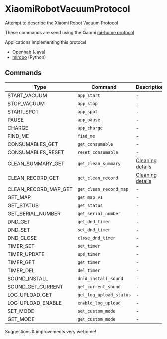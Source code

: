 # XiaomiRobotVacuumProtocol
Attempt to describe the Xiaomi Robot Vacuum Protocol

These commands are send using the Xiaomi [mi-home protocol](Protocol.md)

Applications implementing this protocol

* [Openhab](https://github.com/marcelrv/openhab2/tree/xiaomi-vacuum) (Java)
* [mirobo](https://github.com/rytilahti/python-mirobo)  (Python) 


## Commands

| Type | Command | Description |
| ------ | --------- | -----------| 
|    START_VACUUM | `app_start`| - | 
|    STOP_VACUUM | `app_stop`| - | 
|    START_SPOT | `app_spot`| - | 
|    PAUSE | `app_pause`| - | 
|    CHARGE | `app_charge`| - | 
|    FIND_ME | `find_me`| - | 
|    CONSUMABLES_GET | `get_consumable`| - | 
|    CONSUMABLES_RESET | `reset_consumable`| - | 
|    CLEAN_SUMMARY_GET | `get_clean_summary`| [Cleaning details](cleanSummary+detail.md) | 
|    CLEAN_RECORD_GET | `get_clean_record`| [Cleaning details](cleanSummary+detail.md) | 
|    CLEAN_RECORD_MAP_GET | `get_clean_record_map`| - | 
|    GET_MAP | `get_map_v1`| - | 
|    GET_STATUS | `get_status`| - | 
|    GET_SERIAL_NUMBER | `get_serial_number`| - | 
|    DND_GET | `get_dnd_timer`| - | 
|    DND_SET | `set_dnd_timer`| - | 
|    DND_CLOSE | `close_dnd_timer`| - | 
|    TIMER_SET | `set_timer`| - | 
|    TIMER_UPDATE | `upd_timer`| - | 
|    TIMER_GET | `get_timer`| - | 
|    TIMER_DEL | `del_timer`| - | 
|    SOUND_INSTALL | `dnld_install_sound`| - | 
|    SOUND_GET_CURRENT | `get_current_sound`| - | 
|    LOG_UPLOAD_GET | `get_log_upload_status`| - | 
|    LOG_UPLOAD_ENABLE | `enable_log_upload`| - | 
|    SET_MODE | `set_custom_mode`| - | 
|    GET_MODE | `get_custom_mode`| - | 


Suggestions & improvements very welcome!
